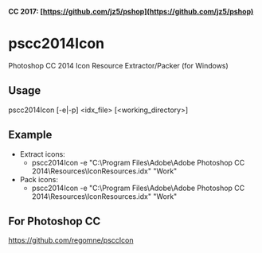 **CC 2017: [https://github.com/jz5/pshop](https://github.com/jz5/pshop)**


# pscc2014Icon

Photoshop CC 2014 Icon Resource Extractor/Packer (for Windows)

## Usage
pscc2014Icon \[-e|-p\] \<idx_file\> \[\<working_directory\>\]

## Example

* Extract icons: 
    * pscc2014Icon -e "C:\Program Files\Adobe\Adobe Photoshop CC 2014\Resources\IconResources.idx" "Work"
* Pack icons: 
    * pscc2014Icon -e "C:\Program Files\Adobe\Adobe Photoshop CC 2014\Resources\IconResources.idx" "Work"

## For Photoshop CC

https://github.com/regomne/psccIcon

